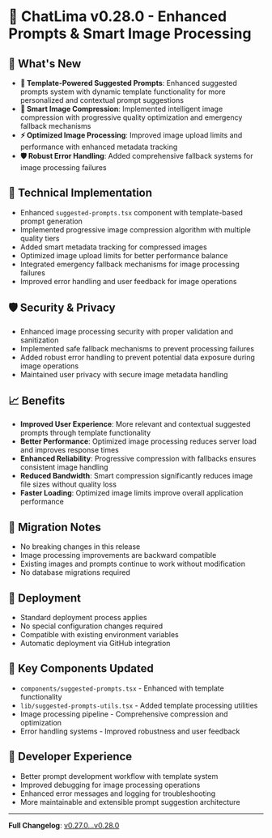# 🚀 ChatLima v0.28.0 - Enhanced Prompts & Smart Image Processing

## 🎯 What's New
- **🎨 Template-Powered Suggested Prompts**: Enhanced suggested prompts system with dynamic template functionality for more personalized and contextual prompt suggestions
- **📸 Smart Image Compression**: Implemented intelligent image compression with progressive quality optimization and emergency fallback mechanisms
- **⚡ Optimized Image Processing**: Improved image upload limits and performance with enhanced metadata tracking
- **🛡️ Robust Error Handling**: Added comprehensive fallback systems for image processing failures

## 🔧 Technical Implementation
- Enhanced `suggested-prompts.tsx` component with template-based prompt generation
- Implemented progressive image compression algorithm with multiple quality tiers
- Added smart metadata tracking for compressed images
- Optimized image upload limits for better performance balance
- Integrated emergency fallback mechanisms for image processing failures
- Improved error handling and user feedback for image operations

## 🛡️ Security & Privacy
- Enhanced image processing security with proper validation and sanitization
- Implemented safe fallback mechanisms to prevent processing failures
- Added robust error handling to prevent potential data exposure during image operations
- Maintained user privacy with secure image metadata handling

## 📈 Benefits
- **Improved User Experience**: More relevant and contextual suggested prompts through template functionality
- **Better Performance**: Optimized image processing reduces server load and improves response times
- **Enhanced Reliability**: Progressive compression with fallbacks ensures consistent image handling
- **Reduced Bandwidth**: Smart compression significantly reduces image file sizes without quality loss
- **Faster Loading**: Optimized image limits improve overall application performance

## 🔄 Migration Notes
- No breaking changes in this release
- Image processing improvements are backward compatible
- Existing images and prompts continue to work without modification
- No database migrations required

## 🚀 Deployment
- Standard deployment process applies
- No special configuration changes required
- Compatible with existing environment variables
- Automatic deployment via GitHub integration

## 🧩 Key Components Updated
- `components/suggested-prompts.tsx` - Enhanced with template functionality
- `lib/suggested-prompts-utils.tsx` - Added template processing utilities
- Image processing pipeline - Comprehensive compression and optimization
- Error handling systems - Improved robustness and user feedback

## 🎉 Developer Experience
- Better prompt development workflow with template system
- Improved debugging for image processing operations
- Enhanced error messages and logging for troubleshooting
- More maintainable and extensible prompt suggestion architecture

---

**Full Changelog**: [v0.27.0...v0.28.0](https://github.com/brooksy4503/chatlima/compare/v0.27.0...v0.28.0)